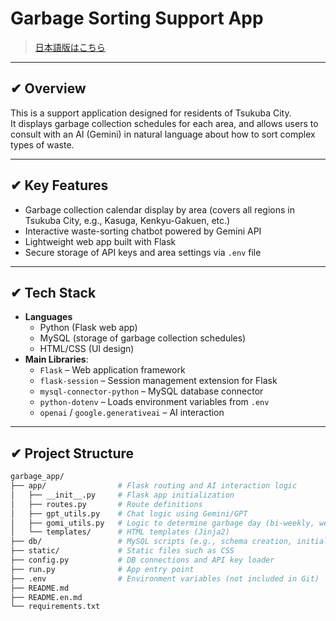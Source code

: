 # Garbage Sorting Support App
> [日本語版はこちら](./README.md)

---

## ✔︎ Overview

This is a support application designed for residents of Tsukuba City.  
It displays garbage collection schedules for each area, and allows users to consult with an AI (Gemini) in natural language about how to sort complex types of waste.

---

## ✔︎ Key Features

- Garbage collection calendar display by area (covers all regions in Tsukuba City, e.g., Kasuga, Kenkyu-Gakuen, etc.)
- Interactive waste-sorting chatbot powered by Gemini API  
- Lightweight web app built with Flask  
- Secure storage of API keys and area settings via `.env` file

---

## ✔︎ Tech Stack

- **Languages**
  - Python (Flask web app)
  - MySQL (storage of garbage collection schedules)
  - HTML/CSS (UI design)
- **Main Libraries**:
  - `Flask` – Web application framework
  - `flask-session` – Session management extension for Flask
  - `mysql-connector-python` – MySQL database connector
  - `python-dotenv` – Loads environment variables from `.env`
  - `openai` / `google.generativeai` – AI interaction

---

## ✔︎ Project Structure

```bash
garbage_app/
├── app/                # Flask routing and AI interaction logic
│   ├── __init__.py     # Flask app initialization
│   ├── routes.py       # Route definitions
│   ├── gpt_utils.py    # Chat logic using Gemini/GPT
│   ├── gomi_utils.py   # Logic to determine garbage day (bi-weekly, weekdays, etc.)
│   └── templates/      # HTML templates (Jinja2)
├── db/                 # MySQL scripts (e.g., schema creation, initial data)
├── static/             # Static files such as CSS
├── config.py           # DB connections and API key loader
├── run.py              # App entry point
├── .env                # Environment variables (not included in Git)
├── README.md
├── README.en.md
└── requirements.txt
```